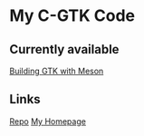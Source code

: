 

# My C-GTK Code


## Currently available

[Building GTK with Meson](./Building/Meson/Meson.txt)


## Links

[Repo](https://github.com/Acry/C-GTK)
[My Homepage](https://acry.github.io/)

